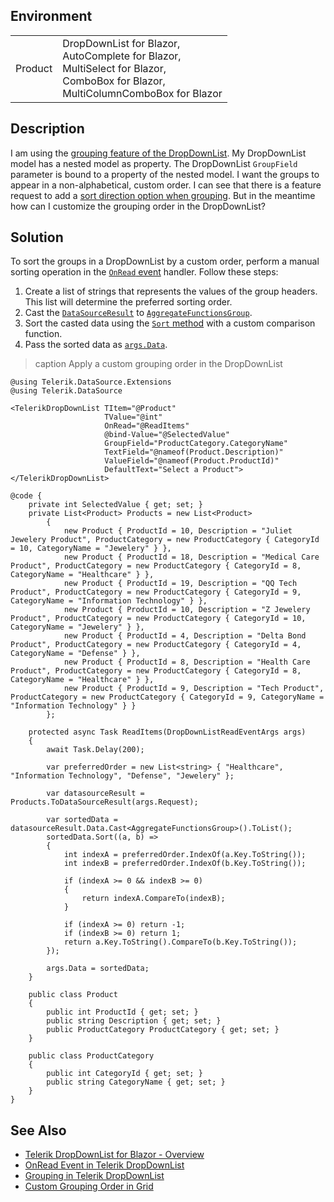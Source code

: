
## Environment

<table>
<tbody>
<tr>
<td>Product</td>
<td>DropDownList for Blazor, <br /> AutoComplete for Blazor, <br /> MultiSelect for Blazor, <br /> ComboBox for Blazor, <br /> MultiColumnComboBox for Blazor</td>
</tr>
</tbody>
</table>

## Description

I am using the [grouping feature of the DropDownList](slug:components/dropdownlist/grouping). My DropDownList model has a nested model as property. The DropDownList `GroupField` parameter is bound to a property of the nested model. I want the groups to appear in a non-alphabetical, custom order. I can see that there is a feature request to add a <a href="https://feedback.telerik.com/blazor/1565506-sort-direction-parameter-for-grouping" target="_blank">sort direction option when grouping</a>. But in the meantime how can I customize the grouping order in the DropDownList?

## Solution

To sort the groups in a DropDownList by a custom order, perform a manual sorting operation in the [`OnRead` event](slug:components/dropdownlist/events#onread) handler. Follow these steps:

1. Create a list of strings that represents the values of the group headers. This list will determine the preferred sorting order.
2. Cast the [`DataSourceResult`](slug:common-features-data-binding-onread#event-argument) to [`AggregateFunctionsGroup`](slug:Telerik.DataSource.AggregateFunctionsGroup).
3. Sort the casted data using the <a href="https://learn.microsoft.com/en-us/dotnet/api/system.collections.generic.list-1.sort?view=net-8.0" target="_blank">`Sort` method</a> with a custom comparison function.
4. Pass the sorted data as [`args.Data`](slug:common-features-data-binding-onread#todatasourceresult-method).

>caption Apply a custom grouping order in the DropDownList
````RAZOR
@using Telerik.DataSource.Extensions
@using Telerik.DataSource

<TelerikDropDownList TItem="@Product"
                     TValue="@int"
                     OnRead="@ReadItems"
                     @bind-Value="@SelectedValue"
                     GroupField="ProductCategory.CategoryName"
                     TextField="@nameof(Product.Description)"
                     ValueField="@nameof(Product.ProductId)"
                     DefaultText="Select a Product">
</TelerikDropDownList>

@code {
    private int SelectedValue { get; set; }
    private List<Product> Products = new List<Product>
        {
            new Product { ProductId = 10, Description = "Juliet Jewelery Product", ProductCategory = new ProductCategory { CategoryId = 10, CategoryName = "Jewelery" } },
            new Product { ProductId = 18, Description = "Medical Care Product", ProductCategory = new ProductCategory { CategoryId = 8, CategoryName = "Healthcare" } },
            new Product { ProductId = 19, Description = "QQ Tech Product", ProductCategory = new ProductCategory { CategoryId = 9, CategoryName = "Information Technology" } },
            new Product { ProductId = 10, Description = "Z Jewelery Product", ProductCategory = new ProductCategory { CategoryId = 10, CategoryName = "Jewelery" } },
            new Product { ProductId = 4, Description = "Delta Bond Product", ProductCategory = new ProductCategory { CategoryId = 4, CategoryName = "Defense" } },
            new Product { ProductId = 8, Description = "Health Care Product", ProductCategory = new ProductCategory { CategoryId = 8, CategoryName = "Healthcare" } },
            new Product { ProductId = 9, Description = "Tech Product", ProductCategory = new ProductCategory { CategoryId = 9, CategoryName = "Information Technology" } }
        };

    protected async Task ReadItems(DropDownListReadEventArgs args)
    {
        await Task.Delay(200);

        var preferredOrder = new List<string> { "Healthcare", "Information Technology", "Defense", "Jewelery" };

        var datasourceResult = Products.ToDataSourceResult(args.Request);

        var sortedData = datasourceResult.Data.Cast<AggregateFunctionsGroup>().ToList();
        sortedData.Sort((a, b) =>
        {
            int indexA = preferredOrder.IndexOf(a.Key.ToString());
            int indexB = preferredOrder.IndexOf(b.Key.ToString());

            if (indexA >= 0 && indexB >= 0)
            {
                return indexA.CompareTo(indexB);
            }

            if (indexA >= 0) return -1;
            if (indexB >= 0) return 1;
            return a.Key.ToString().CompareTo(b.Key.ToString());
        });

        args.Data = sortedData;
    }

    public class Product
    {
        public int ProductId { get; set; }
        public string Description { get; set; }
        public ProductCategory ProductCategory { get; set; }
    }

    public class ProductCategory
    {
        public int CategoryId { get; set; }
        public string CategoryName { get; set; }
    }
}
````

## See Also

- [Telerik DropDownList for Blazor - Overview](slug:components/dropdownlist/overview)
- [OnRead Event in Telerik DropDownList](slug:components/dropdownlist/events#onread)
- [Grouping in Telerik DropDownList](slug:components/dropdownlist/grouping)
- [Custom Grouping Order in Grid](slug:grid-custom-grouping-order)
